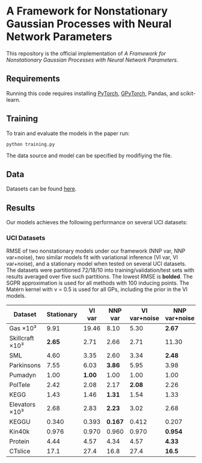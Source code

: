 # A Framework for Nonstationary Gaussian Processes with Neural Network Parameters

This repository is the official implementation of *A Framework for Nonstationary Gaussian Processes with Neural Network Parameters*. 


## Requirements

Running this code requires installing [PyTorch](https://pytorch.org/get-started/locally/), [GPyTorch](https://gpytorch.ai/), Pandas, and scikit-learn.

## Training

To train and evaluate the models in the paper run:

```train
python training.py
```

The data source and model can be specified by modifiying the file.

## Data

Datasets can be found [here](https://github.com/treforevans/uci_datasets/tree/master).

## Results

Our models achieves the following performance on several UCI datasets:

### UCI Datasets

RMSE of two nonstationary models under our framework (NNP var, NNP var+noise), two similar models fit with variational inference (VI var, VI var+noise), and a stationary model when tested on several UCI datasets. The datasets were partitioned 72/18/10 into training/validation/test sets with results averaged over five such partitions. The lowest RMSE is **bolded**. The SGPR approximation is used for all methods with 100 inducing points. The Matérn kernel with ν = 0.5 is used for all GPs, including the prior in the VI models.

| Dataset                | Stationary | VI var | NNP var | VI var+noise | NNP var+noise |
|------------------------|------------|--------|---------|--------------|----------------|
| Gas ×10³               | 9.91       | 19.46  | 8.10    | 5.30         | **2.67**       |
| Skillcraft ×10³        | **2.65**   | 2.71   | 2.66    | 2.71         | 11.30          |
| SML                    | 4.60       | 3.35   | 2.60    | 3.34         | **2.48**       |
| Parkinsons             | 7.55       | 6.03   | **3.86**| 5.95         | 3.98           |
| Pumadyn               | 1.00       | **1.00**| 1.00    | 1.00         | 1.00           |
| PolTele                | 2.42       | 2.08   | 2.17    | **2.08**     | 2.26           |
| KEGG                   | 1.43       | 1.46   | **1.31**| 1.54         | 1.33           |
| Elevators ×10³         | 2.68       | 2.83   | **2.23**| 3.02         | 2.68           |
| KEGGU                  | 0.340      | 0.393  | **0.167**| 0.412        | 0.207          |
| Kin40k                 | 0.976      | 0.970  | 0.960   | 0.970        | **0.954**      |
| Protein                | 4.44       | 4.57   | 4.34    | 4.57         | **4.33**       |
| CTslice                | 17.1       | 27.4   | 16.8    | 27.4         | **16.5**       |



